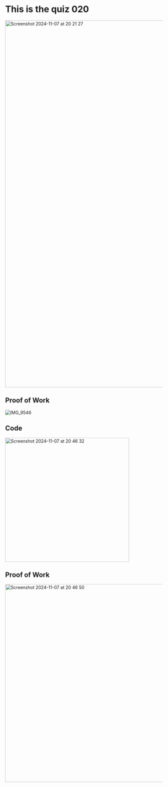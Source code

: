 # This is the quiz 020

<img width="1171" alt="Screenshot 2024-11-07 at 20 21 27" src="https://github.com/user-attachments/assets/6cbb99d9-5130-4a73-b65c-f0cae3137d95">

## Proof of Work

![IMG_9546](https://github.com/user-attachments/assets/04d3f8ae-3666-4dc1-8cae-a0d87e322273)

## Code

<img width="396" alt="Screenshot 2024-11-07 at 20 46 32" src="https://github.com/user-attachments/assets/e23d7149-95bd-4e77-82e0-3c4e371f96a4">

## Proof of Work

<img width="632" alt="Screenshot 2024-11-07 at 20 46 50" src="https://github.com/user-attachments/assets/b3ec5790-1d7a-44b1-b96e-e4ac9e7875b7">
